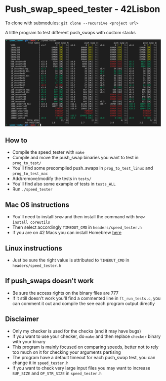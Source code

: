 # Push_swap_speed_tester - 42Lisbon

To clone with submodules: `git clone --recursive <project url>`

A little program to test different push_swaps with custom stacks

![Screenshot](screenshot.png)

## How to
- Compile the speed_tester with `make`
- Compile and move the push_swap binaries you want to test in `prog_to_test/`
- You'll find some precompiled push_swaps in `prog_to_test_linux` and `prog_to_test_mac`
- Add/remove/modify the tests in `tests/`
- You'll find also some example of tests in `tests_ALL`
- Run `./speed_tester`

## Mac OS instructions
- You'll need to install `brew` and then install the command with `brew install coreutils`
- Then select accordingly `TIMEOUT_CMD` in `headers/speed_tester.h`
- If you are on 42 Macs you can install Homebrew [here](https://github.com/kube/42homebrew)

## Linux instructions
- Just be sure the right value is attributed to `TIMEOUT_CMD` in `headers/speed_tester.h`

## If push_swaps doesn't work
- Be sure the access rights on the binary files are 777
- If it still doesn't work you'll find a commented line in `ft_run_tests.c`, you can comment it out and compile the see each program output directly

## Disclaimer
- Only my checker is used for the checks (and it may have bugs)
- If you want to use your checker, do `make` and then replace `checker` binary with your binary
- This program is mainly focused on comparing speeds, better not to rely too much on it for checking your arguments partising
- The program have a default timeout for each push_swap test, you can change it in `speed_tester.h`
- If you want to check very large input files you may want to increase `BUF_SIZE` and `OP_STR_SIZE` in `speed_tester.h`

